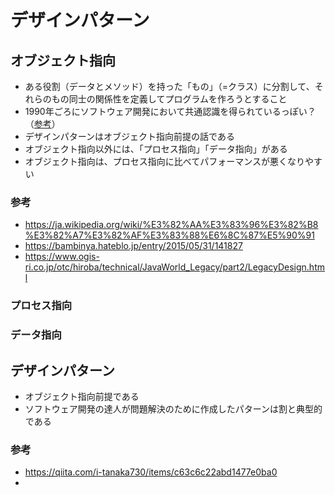 # デザインパターン

## オブジェクト指向
- ある役割（データとメソッド）を持った「もの」（=クラス）に分割して、それらのもの同士の関係性を定義してプログラムを作ろうとすること
- 1990年ごろにソフトウェア開発において共通認識を得られているっぽい？（[参考](https://ja.wikipedia.org/wiki/%E3%82%AA%E3%83%96%E3%82%B8%E3%82%A7%E3%82%AF%E3%83%88%E6%8C%87%E5%90%91#:~:text=1990%E5%B9%B4%E9%A0%83%E3%81%AB%E3%81%AF%E3%82%BD%E3%83%95%E3%83%88%E3%82%A6%E3%82%A7%E3%82%A2%E9%96%8B%E7%99%BA%E3%81%AE%E7%B7%8F%E5%90%88%E6%8A%80%E8%A1%93%E3%81%A8%E3%81%97%E3%81%A6%E3%81%AE%E5%85%B1%E9%80%9A%E8%AA%8D%E8%AD%98%E3%82%92%E7%A2%BA%E7%AB%8B%E3%81%97%E3%81%A6%E3%81%84%E3%82%8B)）
- デザインパターンはオブジェクト指向前提の話である
- オブジェクト指向以外には、「プロセス指向」「データ指向」がある
- オブジェクト指向は、プロセス指向に比べてパフォーマンスが悪くなりやすい

### 参考
- https://ja.wikipedia.org/wiki/%E3%82%AA%E3%83%96%E3%82%B8%E3%82%A7%E3%82%AF%E3%83%88%E6%8C%87%E5%90%91
- https://bambinya.hateblo.jp/entry/2015/05/31/141827
- https://www.ogis-ri.co.jp/otc/hiroba/technical/JavaWorld_Legacy/part2/LegacyDesign.html

### プロセス指向

### データ指向

## デザインパターン
- オブジェクト指向前提である
- ソフトウェア開発の達人が問題解決のために作成したパターンは割と典型的である

### 参考
- https://qiita.com/i-tanaka730/items/c63c6c22abd1477e0ba0
- 
